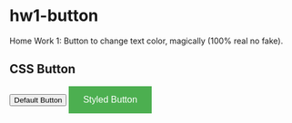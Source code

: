 # hw1-button
Home Work 1: Button to change text color, magically (100% real no fake).
<!DOCTYPE html>
<html>
<head>
<title>
MAGIC BUTTON
</title>
</head>
<style>
.button {
    background-color: #4CAF50;
    border: none;
    color: white;
    padding: 15px 25px;
    text-align: center;
    font-size: 16px;
    cursor: pointer;
}

.button:hover {
    background-color: green;
}
</style>
</head>
<body>

<h2>CSS Button</h2>

<button>Default Button</button>
<button class="button">Styled Button</button>

</body>
</html>
